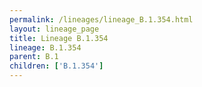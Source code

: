 ```yaml
---
permalink: /lineages/lineage_B.1.354.html
layout: lineage_page
title: Lineage B.1.354
lineage: B.1.354
parent: B.1
children: ['B.1.354']
---
```


